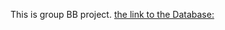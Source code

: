 This is group BB project.
[the link to the Database:](https://www.kaggle.com/sakshigoyal7/credit-card-customers)
